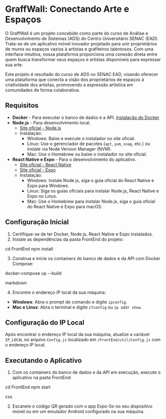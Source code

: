 # GraffWall: Conectando Arte e Espaços

O GraffWall é um projeto concebido como parte do curso de Análise e Desenvolvimento de Sistemas (ADS) do Centro Universitário SENAC (EAD). Trata-se de um aplicativo móvel inovador projetado para unir proprietários de muros ou espaços vazios à artistas e grafiteiros talentosos. Com uma interface intuitiva, nossa plataforma proporciona uma conexão direta entre quem busca transformar seus espaços e artistas disponíveis para expressar sua arte.

Este projeto é resultado do curso de ADS no SENAC EAD, visando oferecer uma plataforma que conecta a visão dos proprietários de espaços à criatividade dos artistas, promovendo a expressão artística em comunidades de forma colaborativa.

## Requisitos

- **Docker** - Para executar o banco de dados e a API. [Instalação do Docker](https://www.docker.com/get-started)
- **Node.js** - Para desenvolvimento local. 
  - [Site oficial - Node.js](https://nodejs.org/)
  - Instalação:
    - Windows: Baixe e execute o instalador no site oficial.
    - Linux: Use o gerenciador de pacotes (`apt`, `yum`, `snap`, etc.) ou instale via Node Version Manager (NVM).
    - Mac: Use o Homebrew ou baixe o instalador no site oficial.
- **React Native e Expo** - Para o desenvolvimento do aplicativo.
  - [Site oficial - React Native](https://reactnative.dev/)
  - [Site oficial - Expo](https://expo.dev/)
  - Instalação:
    - Windows: Instale Node.js, siga o guia oficial do React Native e Expo para Windows.
    - Linux: Siga os guias oficiais para instalar Node.js, React Native e Expo no Linux.
    - Mac: Use o Homebrew para instalar Node.js, siga o guia oficial do React Native e Expo para macOS.

## Configuração Inicial

1. Certifique-se de ter Docker, Node.js, React Native e Expo instalados.
2. Instale as dependências da pasta FrontEnd do projeto:

cd FrontEnd
npm install



3. Construa e inicie os containers do banco de dados e da API com Docker Compose:

docker-compose up --build

markdown

4. Encontre o endereço IP local da sua máquina:
- **Windows**: Abra o prompt de comando e digite `ipconfig`.
- **Mac e Linux**: Abra o terminal e digite `ifconfig` ou `ip addr show`.

## Configuração do IP Local

Após encontrar o endereço IP local da sua máquina, atualize a variável `IP_LOCAL` no arquivo `Config.js` localizado em `/FrontEnd/util/Config.js` com o endereço IP local.

## Executando o Aplicativo

1. Com os containers do banco de dados e da API em execução, execute o aplicativo na pasta FrontEnd:

cd FrontEnd
npm start

css

2. Escaneie o código QR gerado com o app Expo Go no seu dispositivo móvel ou em um emulador Android configurado na sua máquina.


